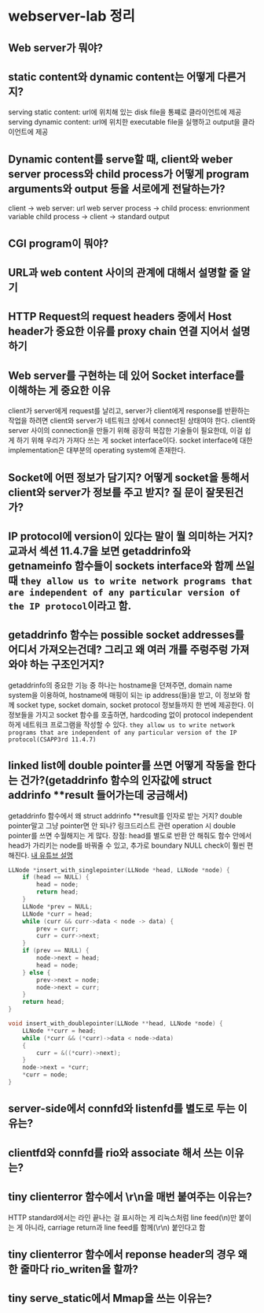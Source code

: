 # webserver-lab 정리
## Web server가 뭐야?

## static content와 dynamic content는 어떻게 다른거지?
serving static content: url에 위치해 있는 disk file을 통쨰로 클라이언트에 제공
serving dynamic content: url에 위치한 executable file을 실행하고 output을 클라이언트에 제공

## Dynamic content를 serve할 때, client와 weber server process와 child process가 어떻게 program arguments와 output 등을 서로에게 전달하는가?
client -> web server: url
web server process -> child process: envrionment variable
child process -> client -> standard output

## CGI program이 뭐야?

## URL과 web content 사이의 관계에 대해서 설명할 줄 알기

## HTTP Request의 request headers 중에서 Host header가 중요한 이유를 proxy chain 연결 지어서 설명하기

## Web server를 구현하는 데 있어 Socket interface를 이해하는 게 중요한 이유
client가 server에게 request를 날리고, server가 client에게 response를 반환하는 작업을 하려면 client와 server가 네트워크 상에서 connect된 상태여야 한다. client와 server 사이의 connection을 만들기 위해 굉장히 복잡한 기술들이 필요한데, 이걸 쉽게 하기 위해 우리가 가져다 쓰는 게 socket interface이다. socket interface에 대한 implementation은 대부분의 operating system에 존재한다.

## Socket에 어떤 정보가 담기지? 어떻게 socket을 통해서 client와 server가 정보를 주고 받지? 질    문이 잘못된건가?

## IP protocol에 version이 있다는 말이 뭘 의미하는 거지? 교과서 섹션 11.4.7을 보면 getaddrinfo와 getnameinfo 함수들이 sockets interface와 함께 쓰일 때 `they allow us to write network programs that are independent of any particular version of the IP protocol`이라고 함.


## getaddrinfo 함수는 possible socket addresses를 어디서 가져오는건데? 그리고 왜 여러 개를 주렁주렁 가져와야 하는 구조인거지?
getaddrinfo의 중요한 기능 중 하나는 hostname을 던져주면, domain name system을 이용하여, hostname에 매핑이 되는 ip address(들)을 받고, 이 정보와 함께 socket type, socket domain, socket protocol 정보들까지 한 번에 제공한다. 이 정보들을 가지고 socket 함수를 호출하면, hardcoding 없이 protocol independent하게 네트워크 프로그램을 작성할 수 있다. `they allow us to write network programs that are independent of any particular version of the IP protocol(CSAPP3rd 11.4.7)`

## linked list에 double pointer를 쓰면 어떻게 작동을 한다는 건가?(getaddrinfo 함수의 인자값에 struct addrinfo **result 들어가는데 궁금해서)
getaddrinfo 함수에서 왜 struct addrinfo **result를 인자로 받는 거지? double pointer말고 그냥 pointer면 안 되나?
링크드리스트 관련 operation 시 double pointer를 쓰면 수월해지는 게 많다.
장점: head를 별도로 반환 안 해줘도 함수 안에서 head가 가리키는 node를 바꿔줄 수 있고, 추가로 boundary NULL check이 훨씬 편해진다.
[내 유튜브 설명](https://www.youtube.com/watch?v=8May6WNIZk0)
``` c
LLNode *insert_with_singlepointer(LLNode *head, LLNode *node) {
    if (head == NULL) {
        head = node;
        return head;
    }
    LLNode *prev = NULL;
    LLNode *curr = head;
    while (curr && curr->data < node -> data) {
        prev = curr;
        curr = curr->next;
    }
    if (prev == NULL) {
        node->next = head;
        head = node;
    } else {
        prev->next = node;
        node->next = curr;
    }
    return head;
}

void insert_with_doublepointer(LLNode **head, LLNode *node) {
    LLNode **curr = head;
    while (*curr && (*curr)->data < node->data)
    {
        curr = &((*curr)->next);
    }
    node->next = *curr;
    *curr = node;
}
```

## server-side에서 connfd와 listenfd를 별도로 두는 이유는?

## clientfd와 connfd를 rio와 associate 해서 쓰는 이유는?

## tiny clienterror 함수에서 \r\n을 매번 붙여주는 이유는?
HTTP standard에서는 라인 끝나는 걸 표시하는 게 리눅스처럼 line feed(\n)만 붙이는 게 아니라, carriage return과 line feed를 함께(\r\n) 붙인다고 함

## tiny clienterror 함수에서 reponse header의 경우 왜 한 줄마다 rio_writen을 할까?

## tiny serve_static에서 Mmap을 쓰는 이유는?
